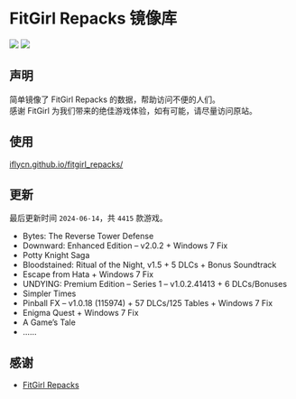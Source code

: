 ﻿# FitGirl Repacks 镜像库
![](https://img.shields.io/badge/ci-passing-brightgreen.svg?logo=github)
![](https://img.shields.io/badge/license-MIT-brightgreen.svg)

## 声明
简单镜像了 FitGirl Repacks 的数据，帮助访问不便的人们。  
感谢 FitGirl 为我们带来的绝佳游戏体验，如有可能，请尽量访问原站。

## 使用
[iflycn.github.io/fitgirl_repacks/](iflycn.github.io/fitgirl_repacks/)

## 更新
最后更新时间 `2024-06-14`，共 `4415` 款游戏。
- Bytes: The Reverse Tower Defense
- Downward: Enhanced Edition – v2.0.2 + Windows 7 Fix
- Potty Knight Saga
- Bloodstained: Ritual of the Night, v1.5 + 5 DLCs + Bonus Soundtrack
- Escape from Hata + Windows 7 Fix
- UNDYING: Premium Edition – Series 1 – v1.0.2.41413 + 6 DLCs/Bonuses
- Simpler Times
- Pinball FX – v1.0.18 (115974) + 57 DLCs/125 Tables + Windows 7 Fix
- Enigma Quest + Windows 7 Fix
- A Game’s Tale
- ……

## 感谢
- [FitGirl Repacks](https://fitgirl-repacks.site/)

